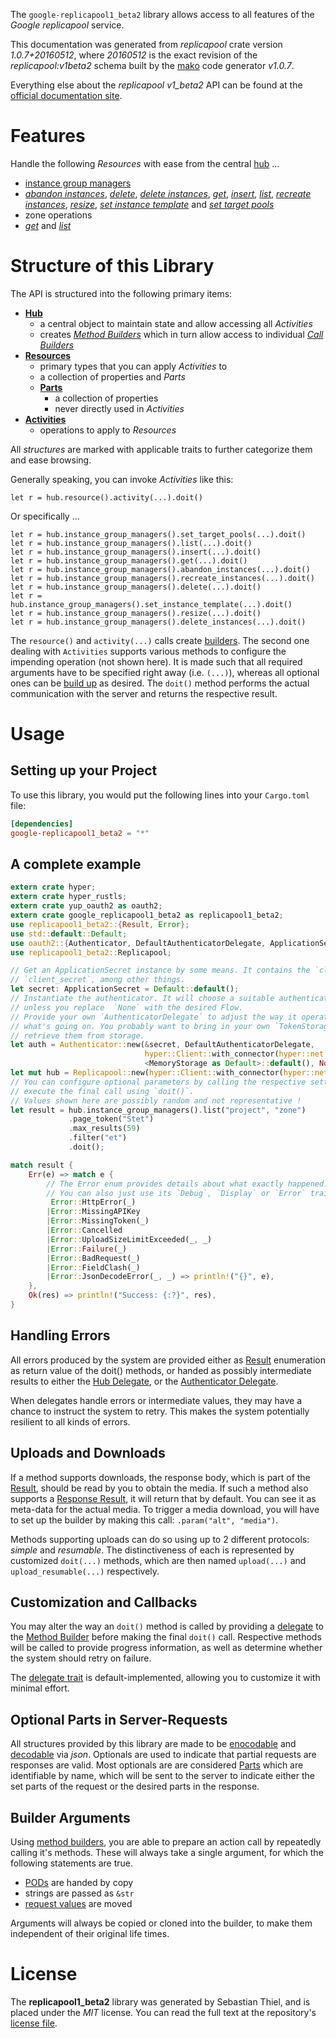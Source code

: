 <!---
DO NOT EDIT !
This file was generated automatically from 'src/mako/api/README.md.mako'
DO NOT EDIT !
-->
The `google-replicapool1_beta2` library allows access to all features of the *Google replicapool* service.

This documentation was generated from *replicapool* crate version *1.0.7+20160512*, where *20160512* is the exact revision of the *replicapool:v1beta2* schema built by the [mako](http://www.makotemplates.org/) code generator *v1.0.7*.

Everything else about the *replicapool* *v1_beta2* API can be found at the
[official documentation site](https://developers.google.com/compute/docs/instance-groups/manager/v1beta2).
# Features

Handle the following *Resources* with ease from the central [hub](https://docs.rs/google-replicapool1_beta2/1.0.7+20160512/google_replicapool1_beta2/struct.Replicapool.html) ... 

* [instance group managers](https://docs.rs/google-replicapool1_beta2/1.0.7+20160512/google_replicapool1_beta2/struct.InstanceGroupManager.html)
 * [*abandon instances*](https://docs.rs/google-replicapool1_beta2/1.0.7+20160512/google_replicapool1_beta2/struct.InstanceGroupManagerAbandonInstanceCall.html), [*delete*](https://docs.rs/google-replicapool1_beta2/1.0.7+20160512/google_replicapool1_beta2/struct.InstanceGroupManagerDeleteCall.html), [*delete instances*](https://docs.rs/google-replicapool1_beta2/1.0.7+20160512/google_replicapool1_beta2/struct.InstanceGroupManagerDeleteInstanceCall.html), [*get*](https://docs.rs/google-replicapool1_beta2/1.0.7+20160512/google_replicapool1_beta2/struct.InstanceGroupManagerGetCall.html), [*insert*](https://docs.rs/google-replicapool1_beta2/1.0.7+20160512/google_replicapool1_beta2/struct.InstanceGroupManagerInsertCall.html), [*list*](https://docs.rs/google-replicapool1_beta2/1.0.7+20160512/google_replicapool1_beta2/struct.InstanceGroupManagerListCall.html), [*recreate instances*](https://docs.rs/google-replicapool1_beta2/1.0.7+20160512/google_replicapool1_beta2/struct.InstanceGroupManagerRecreateInstanceCall.html), [*resize*](https://docs.rs/google-replicapool1_beta2/1.0.7+20160512/google_replicapool1_beta2/struct.InstanceGroupManagerResizeCall.html), [*set instance template*](https://docs.rs/google-replicapool1_beta2/1.0.7+20160512/google_replicapool1_beta2/struct.InstanceGroupManagerSetInstanceTemplateCall.html) and [*set target pools*](https://docs.rs/google-replicapool1_beta2/1.0.7+20160512/google_replicapool1_beta2/struct.InstanceGroupManagerSetTargetPoolCall.html)
* zone operations
 * [*get*](https://docs.rs/google-replicapool1_beta2/1.0.7+20160512/google_replicapool1_beta2/struct.ZoneOperationGetCall.html) and [*list*](https://docs.rs/google-replicapool1_beta2/1.0.7+20160512/google_replicapool1_beta2/struct.ZoneOperationListCall.html)




# Structure of this Library

The API is structured into the following primary items:

* **[Hub](https://docs.rs/google-replicapool1_beta2/1.0.7+20160512/google_replicapool1_beta2/struct.Replicapool.html)**
    * a central object to maintain state and allow accessing all *Activities*
    * creates [*Method Builders*](https://docs.rs/google-replicapool1_beta2/1.0.7+20160512/google_replicapool1_beta2/trait.MethodsBuilder.html) which in turn
      allow access to individual [*Call Builders*](https://docs.rs/google-replicapool1_beta2/1.0.7+20160512/google_replicapool1_beta2/trait.CallBuilder.html)
* **[Resources](https://docs.rs/google-replicapool1_beta2/1.0.7+20160512/google_replicapool1_beta2/trait.Resource.html)**
    * primary types that you can apply *Activities* to
    * a collection of properties and *Parts*
    * **[Parts](https://docs.rs/google-replicapool1_beta2/1.0.7+20160512/google_replicapool1_beta2/trait.Part.html)**
        * a collection of properties
        * never directly used in *Activities*
* **[Activities](https://docs.rs/google-replicapool1_beta2/1.0.7+20160512/google_replicapool1_beta2/trait.CallBuilder.html)**
    * operations to apply to *Resources*

All *structures* are marked with applicable traits to further categorize them and ease browsing.

Generally speaking, you can invoke *Activities* like this:

```Rust,ignore
let r = hub.resource().activity(...).doit()
```

Or specifically ...

```ignore
let r = hub.instance_group_managers().set_target_pools(...).doit()
let r = hub.instance_group_managers().list(...).doit()
let r = hub.instance_group_managers().insert(...).doit()
let r = hub.instance_group_managers().get(...).doit()
let r = hub.instance_group_managers().abandon_instances(...).doit()
let r = hub.instance_group_managers().recreate_instances(...).doit()
let r = hub.instance_group_managers().delete(...).doit()
let r = hub.instance_group_managers().set_instance_template(...).doit()
let r = hub.instance_group_managers().resize(...).doit()
let r = hub.instance_group_managers().delete_instances(...).doit()
```

The `resource()` and `activity(...)` calls create [builders][builder-pattern]. The second one dealing with `Activities` 
supports various methods to configure the impending operation (not shown here). It is made such that all required arguments have to be 
specified right away (i.e. `(...)`), whereas all optional ones can be [build up][builder-pattern] as desired.
The `doit()` method performs the actual communication with the server and returns the respective result.

# Usage

## Setting up your Project

To use this library, you would put the following lines into your `Cargo.toml` file:

```toml
[dependencies]
google-replicapool1_beta2 = "*"
```

## A complete example

```Rust
extern crate hyper;
extern crate hyper_rustls;
extern crate yup_oauth2 as oauth2;
extern crate google_replicapool1_beta2 as replicapool1_beta2;
use replicapool1_beta2::{Result, Error};
use std::default::Default;
use oauth2::{Authenticator, DefaultAuthenticatorDelegate, ApplicationSecret, MemoryStorage};
use replicapool1_beta2::Replicapool;

// Get an ApplicationSecret instance by some means. It contains the `client_id` and 
// `client_secret`, among other things.
let secret: ApplicationSecret = Default::default();
// Instantiate the authenticator. It will choose a suitable authentication flow for you, 
// unless you replace  `None` with the desired Flow.
// Provide your own `AuthenticatorDelegate` to adjust the way it operates and get feedback about 
// what's going on. You probably want to bring in your own `TokenStorage` to persist tokens and
// retrieve them from storage.
let auth = Authenticator::new(&secret, DefaultAuthenticatorDelegate,
                              hyper::Client::with_connector(hyper::net::HttpsConnector::new(hyper_rustls::TlsClient::new())),
                              <MemoryStorage as Default>::default(), None);
let mut hub = Replicapool::new(hyper::Client::with_connector(hyper::net::HttpsConnector::new(hyper_rustls::TlsClient::new())), auth);
// You can configure optional parameters by calling the respective setters at will, and
// execute the final call using `doit()`.
// Values shown here are possibly random and not representative !
let result = hub.instance_group_managers().list("project", "zone")
             .page_token("Stet")
             .max_results(59)
             .filter("et")
             .doit();

match result {
    Err(e) => match e {
        // The Error enum provides details about what exactly happened.
        // You can also just use its `Debug`, `Display` or `Error` traits
         Error::HttpError(_)
        |Error::MissingAPIKey
        |Error::MissingToken(_)
        |Error::Cancelled
        |Error::UploadSizeLimitExceeded(_, _)
        |Error::Failure(_)
        |Error::BadRequest(_)
        |Error::FieldClash(_)
        |Error::JsonDecodeError(_, _) => println!("{}", e),
    },
    Ok(res) => println!("Success: {:?}", res),
}

```
## Handling Errors

All errors produced by the system are provided either as [Result](https://docs.rs/google-replicapool1_beta2/1.0.7+20160512/google_replicapool1_beta2/enum.Result.html) enumeration as return value of 
the doit() methods, or handed as possibly intermediate results to either the 
[Hub Delegate](https://docs.rs/google-replicapool1_beta2/1.0.7+20160512/google_replicapool1_beta2/trait.Delegate.html), or the [Authenticator Delegate](https://docs.rs/yup-oauth2/*/yup_oauth2/trait.AuthenticatorDelegate.html).

When delegates handle errors or intermediate values, they may have a chance to instruct the system to retry. This 
makes the system potentially resilient to all kinds of errors.

## Uploads and Downloads
If a method supports downloads, the response body, which is part of the [Result](https://docs.rs/google-replicapool1_beta2/1.0.7+20160512/google_replicapool1_beta2/enum.Result.html), should be
read by you to obtain the media.
If such a method also supports a [Response Result](https://docs.rs/google-replicapool1_beta2/1.0.7+20160512/google_replicapool1_beta2/trait.ResponseResult.html), it will return that by default.
You can see it as meta-data for the actual media. To trigger a media download, you will have to set up the builder by making
this call: `.param("alt", "media")`.

Methods supporting uploads can do so using up to 2 different protocols: 
*simple* and *resumable*. The distinctiveness of each is represented by customized 
`doit(...)` methods, which are then named `upload(...)` and `upload_resumable(...)` respectively.

## Customization and Callbacks

You may alter the way an `doit()` method is called by providing a [delegate](https://docs.rs/google-replicapool1_beta2/1.0.7+20160512/google_replicapool1_beta2/trait.Delegate.html) to the 
[Method Builder](https://docs.rs/google-replicapool1_beta2/1.0.7+20160512/google_replicapool1_beta2/trait.CallBuilder.html) before making the final `doit()` call. 
Respective methods will be called to provide progress information, as well as determine whether the system should 
retry on failure.

The [delegate trait](https://docs.rs/google-replicapool1_beta2/1.0.7+20160512/google_replicapool1_beta2/trait.Delegate.html) is default-implemented, allowing you to customize it with minimal effort.

## Optional Parts in Server-Requests

All structures provided by this library are made to be [enocodable](https://docs.rs/google-replicapool1_beta2/1.0.7+20160512/google_replicapool1_beta2/trait.RequestValue.html) and 
[decodable](https://docs.rs/google-replicapool1_beta2/1.0.7+20160512/google_replicapool1_beta2/trait.ResponseResult.html) via *json*. Optionals are used to indicate that partial requests are responses 
are valid.
Most optionals are are considered [Parts](https://docs.rs/google-replicapool1_beta2/1.0.7+20160512/google_replicapool1_beta2/trait.Part.html) which are identifiable by name, which will be sent to 
the server to indicate either the set parts of the request or the desired parts in the response.

## Builder Arguments

Using [method builders](https://docs.rs/google-replicapool1_beta2/1.0.7+20160512/google_replicapool1_beta2/trait.CallBuilder.html), you are able to prepare an action call by repeatedly calling it's methods.
These will always take a single argument, for which the following statements are true.

* [PODs][wiki-pod] are handed by copy
* strings are passed as `&str`
* [request values](https://docs.rs/google-replicapool1_beta2/1.0.7+20160512/google_replicapool1_beta2/trait.RequestValue.html) are moved

Arguments will always be copied or cloned into the builder, to make them independent of their original life times.

[wiki-pod]: http://en.wikipedia.org/wiki/Plain_old_data_structure
[builder-pattern]: http://en.wikipedia.org/wiki/Builder_pattern
[google-go-api]: https://github.com/google/google-api-go-client

# License
The **replicapool1_beta2** library was generated by Sebastian Thiel, and is placed 
under the *MIT* license.
You can read the full text at the repository's [license file][repo-license].

[repo-license]: https://github.com/Byron/google-apis-rsblob/master/LICENSE.md
